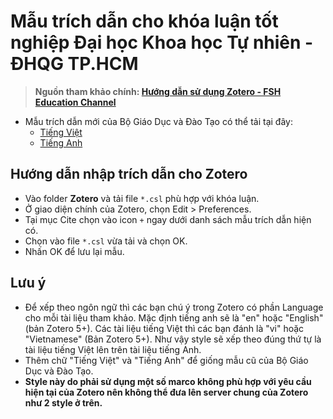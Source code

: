 # Mẫu trích dẫn cho khóa luận tốt nghiệp Đại học Khoa học Tự nhiên - ĐHQG TP.HCM

> **Nguồn tham khảo chính: [ Hướng dẫn sử dụng Zotero - FSH Education Channel](https://fsh.org.vn/vietnamese-utf-8/huong-dan-su-dung-zotero---fsh-education-channel-c123a180.html)**

* Mẫu trích dẫn mới của Bộ Giáo Dục và Đào Tạo có thể tải tại đây:
	* [Tiếng Việt](https://www.zotero.org/styles/vietnam-ministry-of-education-and-training-vi)
	* [Tiếng Anh](https://www.zotero.org/styles/vietnam-ministry-of-education-and-training-en)

## Hướng dẫn nhập trích dẫn cho Zotero
* Vào folder **Zotero** và tải file `*.csl` phù hợp với khóa luận.
* Ở giao diện chính của Zotero, chọn Edit > Preferences.
* Tại mục Cite chọn vào icon `+` ngay dưới danh sách mẫu trích dẫn hiện có.
* Chọn vào file `*.csl` vừa tải và chọn OK.
* Nhấn OK để lưu lại mẫu.

## Lưu ý
- Để xếp theo ngôn ngữ thì các bạn chú ý trong Zotero có phần Language cho mỗi tài liệu tham khảo. Mặc định tiếng anh sẽ là "en" hoặc "English" (bản Zotero 5+). Các tài liệu tiếng Việt thì các bạn đánh là "vi" hoặc "Vietnamese" (Bản Zotero 5+). Như vậy style sẽ xếp theo đúng thứ tự là tài liệu tiếng Việt lên trên tài liệu tiếng Anh.
- Thêm chữ "Tiếng Việt" và "Tiếng Anh" để giống mẫu cũ của Bộ Giáo Dục và Đào Tạo.
- **Style này do phải sử dụng một số marco không phù hợp với yêu cầu hiện tại của Zotero nên không thể đưa lên server chung của Zotero như 2 style ở trên.**
